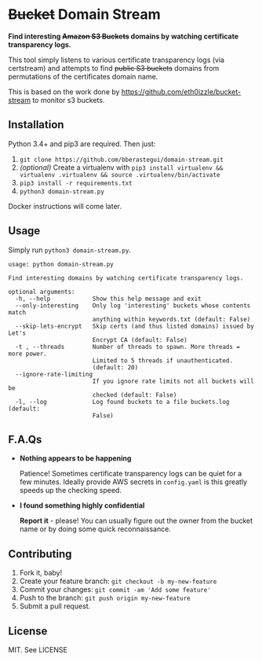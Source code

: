# ~~Bucket~~ Domain Stream

**Find interesting ~~Amazon S3 Buckets~~ domains by watching certificate transparency logs.**

This tool simply listens to various certificate transparency logs (via certstream) and attempts to find ~~public S3 buckets~~ domains from permutations of the certificates domain name.

This is based on the work done by https://github.com/eth0izzle/bucket-stream to monitor s3 buckets.

## Installation

Python 3.4+ and pip3 are required. Then just:

1. `git clone https://github.com/bberastegui/domain-stream.git`
2. *(optional)* Create a virtualenv with `pip3 install virtualenv && virtualenv .virtualenv && source .virtualenv/bin/activate`
2. `pip3 install -r requirements.txt`
3. `python3 domain-stream.py`

Docker instructions will come later.

## Usage

Simply run `python3 domain-stream.py`.

    usage: python domain-stream.py

    Find interesting domains by watching certificate transparency logs.

    optional arguments:
      -h, --help            Show this help message and exit
      --only-interesting    Only log 'interesting' buckets whose contents match
                            anything within keywords.txt (default: False)
      --skip-lets-encrypt   Skip certs (and thus listed domains) issued by Let's
                            Encrypt CA (default: False)
      -t , --threads        Number of threads to spawn. More threads = more power.
                            Limited to 5 threads if unauthenticated.
                            (default: 20)
      --ignore-rate-limiting
                            If you ignore rate limits not all buckets will be
                            checked (default: False)
      -l, --log             Log found buckets to a file buckets.log (default:
                            False)

## F.A.Qs

- **Nothing appears to be happening**

   Patience! Sometimes certificate transparency logs can be quiet for a few minutes. Ideally provide AWS secrets in `config.yaml` is this greatly speeds up the checking speed.

- **I found something highly confidential**

   **Report it** - please! You can usually figure out the owner from the bucket name or by doing some quick reconnaissance.

## Contributing

1. Fork it, baby!
2. Create your feature branch: `git checkout -b my-new-feature`
3. Commit your changes: `git commit -am 'Add some feature'`
4. Push to the branch: `git push origin my-new-feature`
5. Submit a pull request.

## License

MIT. See LICENSE
